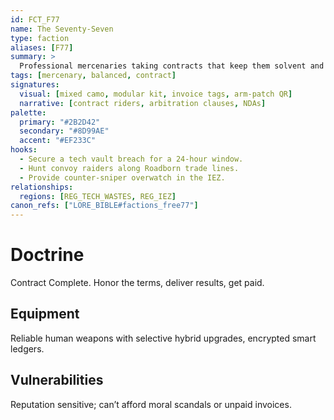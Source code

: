 ```yaml
---
id: FCT_F77
name: The Seventy-Seven
type: faction
aliases: [F77]
summary: >
  Professional mercenaries taking contracts that keep them solvent and mobile. Balanced kit, pragmatic morals.
tags: [mercenary, balanced, contract]
signatures:
  visual: [mixed camo, modular kit, invoice tags, arm-patch QR]
  narrative: [contract riders, arbitration clauses, NDAs]
palette:
  primary: "#2B2D42"
  secondary: "#8D99AE"
  accent: "#EF233C"
hooks:
  - Secure a tech vault breach for a 24-hour window.
  - Hunt convoy raiders along Roadborn trade lines.
  - Provide counter-sniper overwatch in the IEZ.
relationships:
  regions: [REG_TECH_WASTES, REG_IEZ]
canon_refs: ["LORE_BIBLE#factions_free77"]
---
```


# Doctrine

Contract Complete. Honor the terms, deliver results, get paid.

## Equipment

Reliable human weapons with selective hybrid upgrades, encrypted smart ledgers.

## Vulnerabilities

Reputation sensitive; can’t afford moral scandals or unpaid invoices.
